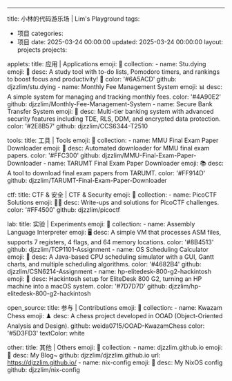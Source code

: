 ---
title:  小林的代码游乐场 | Lim's Playground
tags:
  - 项目
categories:
  - 项目
date: 2025-03-24 00:00:00
updated: 2025-03-24 00:00:00
layout: projects
projects:

  applets:
    title: 应用 | Applications
    emoji: 📱
    collection:
      - name: Stu.dying
        emoji: 🎯
        desc: A study tool with to-do lists, Pomodoro timers, and rankings to boost focus and productivity! 🚀
        color: '#6A5ACD'
        github: djzzlim/stu.dying
      - name: Monthly Fee Management System
        emoji: 📊
        desc: A simple system for managing and tracking monthly fees.
        color: '#4A90E2'
        github: djzzlim/Monthly-Fee-Management-System
      - name: Secure Bank Transfer System
        emoji: 🏦
        desc: Multi-tier banking system with advanced security features including TDE, RLS, DDM, and encrypted data protection.
        color: '#2E8B57'
        github: djzzlim/CCS6344-T2510

  tools:
    title: 工具 | Tools
    emoji: 🔧
    collection:
      - name: MMU Final Exam Paper Downloader
        emoji: 📄
        desc: Automated downloader for MMU final exam papers.
        color: '#FFC300'
        github: djzzlim/MMU-Final-Exam-Paper-Downloader
      - name: TARUMT Final Exam Paper Downloader
        emoji: 📚
        desc: A tool to download final exam papers from TARUMT.
        color: '#FF914D'
        github: djzzlim/TARUMT-Final-Exam-Paper-Downloader

  ctf:
    title: CTF & 安全 | CTF & Security
    emoji: 🔐
    collection:
      - name: PicoCTF Solutions
        emoji: 🕵️‍♂️
        desc: Write-ups and solutions for PicoCTF challenges.
        color: '#FF4500'
        github: djzzlim/picoctf

  lab:
    title: 实验 | Experiments
    emoji: 🧪
    collection:
      - name: Assembly Language Interpreter
        emoji: 🖥️
        desc: A simple VM that processes ASM files, supports 7 registers, 4 flags, and 64 memory locations.
        color: '#8B4513'
        github: djzzlim/TCP1101-Assignment
      - name: OS Scheduling Calculator
        emoji: 📜
        desc: A Java-based CPU scheduling simulator with a GUI, Gantt charts, and multiple scheduling algorithms.
        color: '#4682B4'
        github: djzzlim/CSN6214-Assignment
      - name: hp-elitedesk-800-g2-hackintosh
        emoji: 🍎
        desc: Hackintosh setup for EliteDesk 800 G2, turning an HP machine into a macOS system.
        color: '#7D7D7D'
        github: djzzlim/hp-elitedesk-800-g2-hackintosh
      
  open_source:
    title: 参与 | Contributions
    emoji: 👥
    collection:
      - name: Kwazam Chess
        emoji: ♟️
        desc: A chess project developed in OOAD (Object-Oriented Analysis and Design).
        github: weida0715/OOAD-KwazamChess
        color: '#5D3FD3'
        textColor: white

  other:
    title: 其他 | Others
    emoji: 📁
    collection:
      - name: djzzlim.github.io
        emoji: 📖
        desc: My Blog~
        github: djzzlim/djzzlim.github.io
        url: https://djzzlim.github.io/
      - name: nix-config
        emoji: 📖
        desc: My NixOS config
        github: djzzlim/nix-config